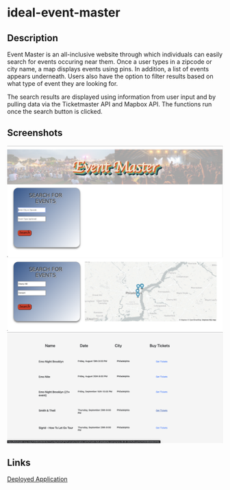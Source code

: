 # ideal-event-master

## Description
Event Master is an all-inclusive website through which individuals can easily search for events occuring near them. Once a user types in a zipcode or city name, a map displays events using pins. In addition, a list of events appears underneath. Users also have the option to filter results based on what type of event they are looking for. 

The search results are displayed using information from user input and by pulling data via the Ticketmaster API and Mapbox API. The functions run once the search button is clicked.

## Screenshots
![](assets/images/event-master-1.png)
![](assets/images/event-master-2.png)
![](assets/images/event-master-3.png)

## Links
<a href="" target="_blank">Deployed Application</a>